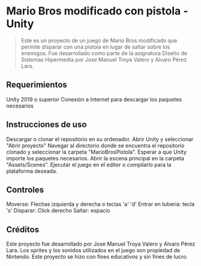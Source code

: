 # Mario Bros modificado con pistola - Unity
> Este es un proyecto de un juego de Mario Bros modificado que permite disparar con una pistola en lugar de saltar sobre los enemigos. Fue desarrollado como parte de la asignatura Diseño de Sistemas Hipermedia por Jose Manuel Troya Valero y Alvaro Pérez Lara.

## Requerimientos
Unity 2019 o superior
Conexión a Internet para descargar los paquetes necesarios

## Instrucciones de uso
Descargar o clonar el repositorio en su ordenador.
Abrir Unity y seleccionar "Abrir proyecto"
Navegar al directorio donde se encuentra el repositorio clonado y seleccionar la carpeta "MarioBrosPistola".
Esperar a que Unity importe los paquetes necesarios.
Abrir la escena principal en la carpeta "Assets/Scenes".
Ejecutar el juego en el editor o compilarlo para la plataforma deseada.
## Controles
Moverse: Flechas izquierda y derecha o teclas 'a' 'd'
Entrar en tubería: tecla 's'
Disparar: Click derecho
Saltar: espacio
## Créditos
Este proyecto fue desarrollado por Jose Manuel Troya Valero y Alvaro Pérez Lara. Los sprites y los sonidos utilizados en el juego son propiedad de Nintendo. Este proyecto se hizo con fines educativos y sin fines de lucro.
